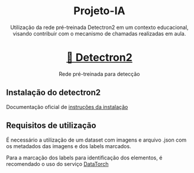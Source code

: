 <h1 align="center">Projeto-IA</h1> 
<p align="center">Utilização da rede pré-treinada Detectron2 em um contexto educacional, visando contribuir com o mecanismo de chamadas realizadas em aula.</p>
<h1 align="center"><a href="https://github.com/facebookresearch/detectron2">🔗 Detectron2</a></h1>
<p align="center">Rede pré-treinada para detecção</p>

<h2>Instalação do detectron2</h2>
<p>Documentação oficial de <a href="https://detectron2.readthedocs.io/en/latest/tutorials/install.html" target="_blank">instruções da instalação</a></p>

<h2>Requisitos de utilização</h2>
<p>É necessário a utilização de um dataset com imagens e arquivo .json com os metadados das imagens e dos labels marcados.</p>
<p>Para a marcação dos labels para identificação dos elementos, é recomendado o uso do serviço <a href="https://datatorch.io/">DataTorch</a></p>
